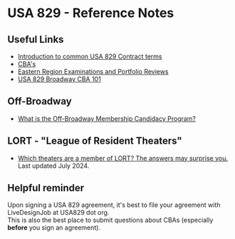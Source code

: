 # USA 829 - Reference Notes

## Useful Links
* [Introduction to common USA 829 Contract terms](https://www.usa829.org/Contracts/USA-829-Contracts-Overview)
* [CBA's](https://www.usa829.org/Contracts/Collective-Bargaining-Agreements-CBAs-Public-View/Theatre-Opera-Dance)
* [Eastern Region Examinations and Portfolio Reviews](https://www.usa829.org/About-Our-Union/Exams/Eastern-Region-In-NYC)
* [USA 829 Broadway CBA 101](https://www.usa829.org/Portals/0/Document%20Library/Broadway/FAQs/Local%20USA%20829%20Broadway%20Agreement%20101%20-%20Assistant%20Tech%20Premium%2003192024.pdf?ver=pGQJcZDw_WCAav27YHPtZA%3d%3d&timestamp=1711633510942)
## Off-Broadway  
* [What is the Off-Broadway Membership Candidacy Program?](https://www.usa829.org/Portals/0/Document%20Library/Off%20Broadway/Off-Broadway%20Membership%20Candidate%20(MC)%20VB%20Program%20101.pdf?ver=E1nbSp7x906STuoByVfjjQ%3d%3d)

## LORT - "League of Resident Theaters"
* [Which theaters are a member of LORT? The answers may surprise you.](https://www.usa829.org/Portals/0/Document%20Library/LORT/2024%20Docs/Final%20Docs/LORT%20Stage%20Categories%20as%20of%20July%202024.pdf?ver=Zq_u37Rcv1SDLcZQ5BLuVg%3d%3d)  
Last updated July 2024.

## Helpful reminder  
Upon signing a USA 829 agreement, it's best to file your agreement with LiveDesignJob at USA829 dot org.  
This is also the best place to submit questions about CBAs (especially **before** you sign an agreement).
